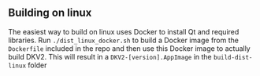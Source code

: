## Building on linux

The easiest way to build on linux uses Docker to install Qt and required libraries.
Run `./dist_linux_docker.sh` to build a Docker image from the `Dockerfile` included in the repo and then use this Docker image to actually build DKV2. This will result in a `DKV2-[version].AppImage` in the `build-dist-linux` folder
